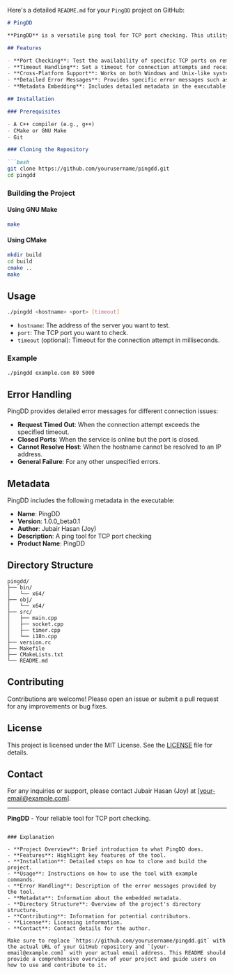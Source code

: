 Here's a detailed `README.md` for your `PingDD` project on GitHub:

```markdown
# PingDD

**PingDD** is a versatile ping tool for TCP port checking. This utility is designed to help network administrators and enthusiasts test the availability and responsiveness of specific TCP ports on remote servers.

## Features

- **Port Checking**: Test the availability of specific TCP ports on remote servers.
- **Timeout Handling**: Set a timeout for connection attempts and receive detailed error messages.
- **Cross-Platform Support**: Works on both Windows and Unix-like systems.
- **Detailed Error Messages**: Provides specific error messages such as "Request Timed Out" and "Closed Ports".
- **Metadata Embedding**: Includes detailed metadata in the executable for versioning and author information.

## Installation

### Prerequisites

- A C++ compiler (e.g., g++)
- CMake or GNU Make
- Git

### Cloning the Repository

```bash
git clone https://github.com/yourusername/pingdd.git
cd pingdd
```

### Building the Project

#### Using GNU Make

```bash
make
```

#### Using CMake

```bash
mkdir build
cd build
cmake ..
make
```

## Usage

```bash
./pingdd <hostname> <port> [timeout]
```

- `hostname`: The address of the server you want to test.
- `port`: The TCP port you want to check.
- `timeout` (optional): Timeout for the connection attempt in milliseconds.

### Example

```bash
./pingdd example.com 80 5000
```

## Error Handling

PingDD provides detailed error messages for different connection issues:

- **Request Timed Out**: When the connection attempt exceeds the specified timeout.
- **Closed Ports**: When the service is online but the port is closed.
- **Cannot Resolve Host**: When the hostname cannot be resolved to an IP address.
- **General Failure**: For any other unspecified errors.

## Metadata

PingDD includes the following metadata in the executable:

- **Name**: PingDD
- **Version**: 1.0.0_beta0.1
- **Author**: Jubair Hasan (Joy)
- **Description**: A ping tool for TCP port checking
- **Product Name**: PingDD

## Directory Structure

```
pingdd/
├── bin/
│   └── x64/
├── obj/
│   └── x64/
├── src/
│   ├── main.cpp
│   ├── socket.cpp
│   ├── timer.cpp
│   └── i18n.cpp
├── version.rc
├── Makefile
├── CMakeLists.txt
└── README.md
```

## Contributing

Contributions are welcome! Please open an issue or submit a pull request for any improvements or bug fixes.

## License

This project is licensed under the MIT License. See the [LICENSE](LICENSE) file for details.

## Contact

For any inquiries or support, please contact Jubair Hasan (Joy) at [your-email@example.com].

---

**PingDD** - Your reliable tool for TCP port checking.
```

### Explanation

- **Project Overview**: Brief introduction to what PingDD does.
- **Features**: Highlight key features of the tool.
- **Installation**: Detailed steps on how to clone and build the project.
- **Usage**: Instructions on how to use the tool with example commands.
- **Error Handling**: Description of the error messages provided by the tool.
- **Metadata**: Information about the embedded metadata.
- **Directory Structure**: Overview of the project's directory structure.
- **Contributing**: Information for potential contributors.
- **License**: Licensing information.
- **Contact**: Contact details for the author.

Make sure to replace `https://github.com/yourusername/pingdd.git` with the actual URL of your GitHub repository and `[your-email@example.com]` with your actual email address. This README should provide a comprehensive overview of your project and guide users on how to use and contribute to it.